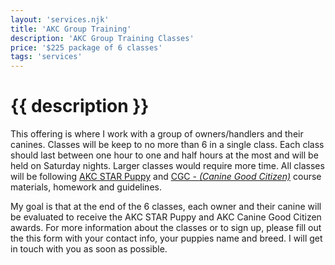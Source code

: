 ```yaml
---
layout: 'services.njk'
title: 'AKC Group Training'
description: 'AKC Group Training Classes'
price: '$225 package of 6 classes'
tags: 'services'
---
```


# {{ description }}

This offering is where I work with a group of owners/handlers and their canines. Classes will be keep to no more than 6 in a single class. Each class should last between one hour to one and half hours at the most and will be held on Saturday nights. Larger classes would require more time. All classes will be following [AKC STAR Puppy](https://www.akc.org/products-services/training-programs/canine-good-citizen/akc-star-puppy/) and [CGC - _(Canine Good Citizen)_](https://www.akc.org/products-services/training-programs/canine-good-citizen/take-the-test/) course materials, homework and guidelines.

My goal is that at the end of the 6 classes, each owner and their canine will be evaluated to receive the AKC STAR Puppy and AKC Canine Good Citizen awards. For more information about the classes or to sign up, please fill out the this form with your contact info, your puppies name and breed. I will get in touch with you as soon as possible.
